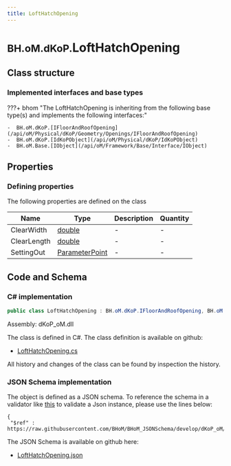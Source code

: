 ```yaml
---
title: LoftHatchOpening
---
```


# <small>BH.oM.dKoP.</small>**LoftHatchOpening**



## Class structure

### Implemented interfaces and base types

???+ bhom "The LoftHatchOpening is inheriting from the following base type(s) and implements the following interfaces:"

    -  BH.oM.dKoP.[IFloorAndRoofOpening](/api/oM/Physical/dKoP/Geometry/Openings/IFloorAndRoofOpening)
    -  BH.oM.dKoP.[IdKoPObject](/api/oM/Physical/dKoP/IdKoPObject)
    -  BH.oM.Base.[IObject](/api/oM/Framework/Base/Interface/IObject)


## Properties



### Defining properties

The following properties are defined on the class

| Name             | Type             | Description      | Quantity         |
|------------------|------------------|------------------|------------------|
| ClearWidth | [double](https://learn.microsoft.com/en-us/dotnet/api/System.Double?view=netstandard-2.0) | - | - |
| ClearLength | [double](https://learn.microsoft.com/en-us/dotnet/api/System.Double?view=netstandard-2.0) | - | - |
| SettingOut | [ParameterPoint](/api/oM/Physical/dKoP/Geometry/ParameterPoint) | - | - |


## Code and Schema

### C# implementation

``` C# title="C#"
public class LoftHatchOpening : BH.oM.dKoP.IFloorAndRoofOpening, BH.oM.dKoP.IdKoPObject, BH.oM.Base.IObject
```

Assembly: dKoP_oM.dll

The class is defined in C#. The class definition is available on github:

- [LoftHatchOpening.cs](https://github.com/BHoM/dKoP_Toolkit/blob/develop/dKoP_oM/Geometry\Openings\LoftHatchOpening.cs)

All history and changes of the class can be found by inspection the history.
### JSON Schema implementation

The object is defined as a JSON schema. To reference the schema in a validator like [this](https://www.jsonschemavalidator.net/) to validate a Json instance, please use the lines below:

``` { .json .copy .select } title="JSON Schema"
{
 "$ref" : https://raw.githubusercontent.com/BHoM/BHoM_JSONSchema/develop/dKoP_oM/LoftHatchOpening.json}
```

The JSON Schema is available on github here:

- [LoftHatchOpening.json](https://github.com/BHoM/BHoM_JSONSchema/blob/develop/dKoP_oM/LoftHatchOpening.json)
